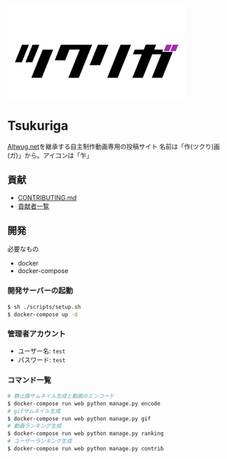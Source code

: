<img src="web/assets/images/ogp.png" width="400" height="auto"/>

# Tsukuriga
[Altwug.net](https://altwug.net)を継承する自主制作動画専用の投稿サイト
名前は「作\(ツクり\)画(ガ)」から。アイコンは「乍」

## 貢献
* [CONTRIBUTING.md](.github/CONTRIBUTING.md)
* [貢献者一覧](https://github.com/mkizka/tsukuriga/graphs/contributors)

## 開発
必要なもの
* docker
* docker-compose

### 開発サーバーの起動
```bash
$ sh ./scripts/setup.sh
$ docker-compose up -d
```

### 管理者アカウント
* ユーザー名: `test`
* パスワード: `test`

### コマンド一覧
```bash
# 静止画サムネイル生成と動画のエンコード
$ docker-compose run web python manage.py encode
# gifサムネイル生成
$ docker-compose run web python manage.py gif
# 動画ランキング生成
$ docker-compose run web python manage.py ranking
# ユーザーランキング生成
$ docker-compose run web python manage.py contrib
```
